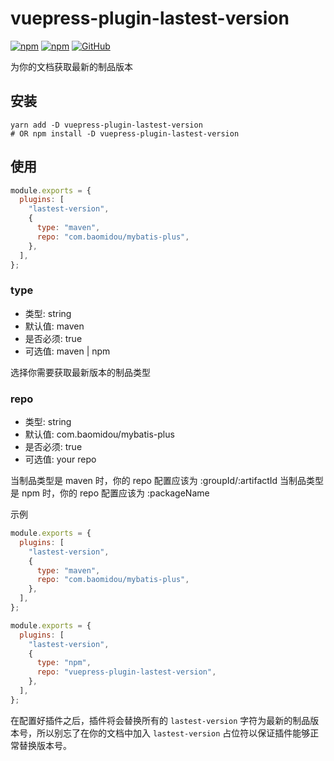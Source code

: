 # vuepress-plugin-lastest-version

[![npm](https://img.shields.io/npm/v/vuepress-plugin-lastest-version?style=flat-square)](https://www.npmjs.com/package/vuepress-plugin-lastest-version) [![npm](https://img.shields.io/npm/dm/vuepress-plugin-lastest-version?style=flat-square)](https://www.npmjs.com/package/vuepress-plugin-lastest-version) [![GitHub](https://img.shields.io/github/license/yangyang0507/vuepress-plugin-lastest-version?style=flat-square)](https://www.npmjs.com/package/vuepress-plugin-lastest-version)

为你的文档获取最新的制品版本

## 安装

```shell
yarn add -D vuepress-plugin-lastest-version
# OR npm install -D vuepress-plugin-lastest-version
```

## 使用

```javascript
module.exports = {
  plugins: [
    "lastest-version",
    {
      type: "maven",
      repo: "com.baomidou/mybatis-plus",
    },
  ],
};
```

### type

- 类型: string
- 默认值: maven
- 是否必须: true
- 可选值: maven | npm

选择你需要获取最新版本的制品类型

### repo

- 类型: string
- 默认值: com.baomidou/mybatis-plus
- 是否必须: true
- 可选值: your repo

当制品类型是 maven 时，你的 repo 配置应该为 :groupId/:artifactId
当制品类型是 npm 时，你的 repo 配置应该为 :packageName

示例

```javascript
module.exports = {
  plugins: [
    "lastest-version",
    {
      type: "maven",
      repo: "com.baomidou/mybatis-plus",
    },
  ],
};

module.exports = {
  plugins: [
    "lastest-version",
    {
      type: "npm",
      repo: "vuepress-plugin-lastest-version",
    },
  ],
};
```

在配置好插件之后，插件将会替换所有的 `lastest-version` 字符为最新的制品版本号，所以别忘了在你的文档中加入 `lastest-version` 占位符以保证插件能够正常替换版本号。
